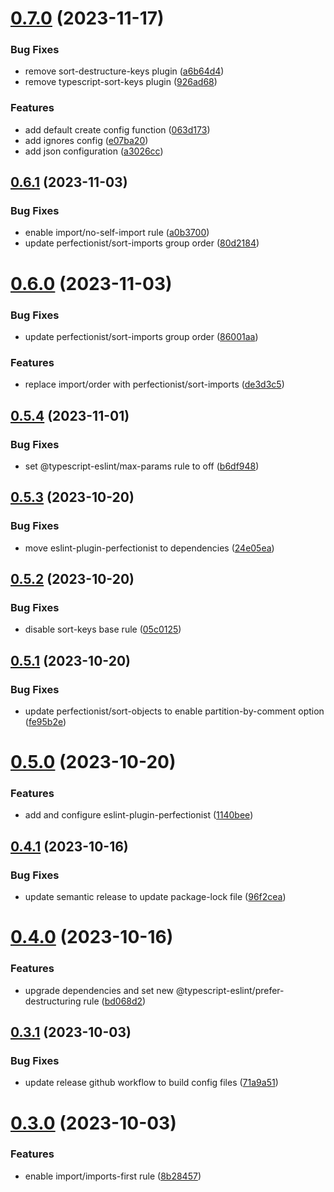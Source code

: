 # [0.7.0](https://github.com/ryanep/eslint-config/compare/v0.6.1...v0.7.0) (2023-11-17)


### Bug Fixes

* remove sort-destructure-keys plugin ([a6b64d4](https://github.com/ryanep/eslint-config/commit/a6b64d4185bd50d728a511ae76427ae59f7fc0ab))
* remove typescript-sort-keys plugin ([926ad68](https://github.com/ryanep/eslint-config/commit/926ad689664b7ac75f8e91f8208f862e3fdf756f))


### Features

* add default create config function ([063d173](https://github.com/ryanep/eslint-config/commit/063d17338131ca3c13b7ca9e527190e0dd04909a))
* add ignores config ([e07ba20](https://github.com/ryanep/eslint-config/commit/e07ba20bbc7448ab492146a26fd0a0cdafff59e9))
* add json configuration ([a3026cc](https://github.com/ryanep/eslint-config/commit/a3026cc318f37e4312e9f2488e1c04b51b8e2b5a))

## [0.6.1](https://github.com/ryanep/eslint-config/compare/v0.6.0...v0.6.1) (2023-11-03)


### Bug Fixes

* enable import/no-self-import rule ([a0b3700](https://github.com/ryanep/eslint-config/commit/a0b37008fe166e4c10e1d9944ebcca19d05e8b29))
* update perfectionist/sort-imports group order ([80d2184](https://github.com/ryanep/eslint-config/commit/80d2184762972fd599a8c5e0ac930515e64f6fcf))

# [0.6.0](https://github.com/ryanep/eslint-config/compare/v0.5.4...v0.6.0) (2023-11-03)


### Bug Fixes

* update perfectionist/sort-imports group order ([86001aa](https://github.com/ryanep/eslint-config/commit/86001aae0d405669a3647dc08b870a23a2909feb))


### Features

* replace import/order with perfectionist/sort-imports ([de3d3c5](https://github.com/ryanep/eslint-config/commit/de3d3c5ea5486f910e29bcbaf40eb5a2e598a597))

## [0.5.4](https://github.com/ryanep/eslint-config/compare/v0.5.3...v0.5.4) (2023-11-01)


### Bug Fixes

* set @typescript-eslint/max-params rule to off ([b6df948](https://github.com/ryanep/eslint-config/commit/b6df9487b0aa8ea8011f135f338fa4f05c64585d))

## [0.5.3](https://github.com/ryanep/eslint-config/compare/v0.5.2...v0.5.3) (2023-10-20)


### Bug Fixes

* move eslint-plugin-perfectionist to dependencies ([24e05ea](https://github.com/ryanep/eslint-config/commit/24e05ea8703d7a7f6c8d607f012e2d118321ff86))

## [0.5.2](https://github.com/ryanep/eslint-config/compare/v0.5.1...v0.5.2) (2023-10-20)


### Bug Fixes

* disable sort-keys base rule ([05c0125](https://github.com/ryanep/eslint-config/commit/05c0125edc997bfeb4c2590f19e8ad75cea713e0))

## [0.5.1](https://github.com/ryanep/eslint-config/compare/v0.5.0...v0.5.1) (2023-10-20)


### Bug Fixes

* update perfectionist/sort-objects to enable partition-by-comment option ([fe95b2e](https://github.com/ryanep/eslint-config/commit/fe95b2eea23d5ed079e55eb5ce7cb6b5b10c8570))

# [0.5.0](https://github.com/ryanep/eslint-config/compare/v0.4.1...v0.5.0) (2023-10-20)


### Features

* add and configure eslint-plugin-perfectionist ([1140bee](https://github.com/ryanep/eslint-config/commit/1140bee335b182287d0cd9c5a3c3d4288bb6fea3))

## [0.4.1](https://github.com/ryanep/eslint-config/compare/v0.4.0...v0.4.1) (2023-10-16)


### Bug Fixes

* update semantic release to update package-lock file ([96f2cea](https://github.com/ryanep/eslint-config/commit/96f2cea3c18181312cf62ffaf69fb4638c0090d5))

# [0.4.0](https://github.com/ryanep/eslint-config/compare/v0.3.1...v0.4.0) (2023-10-16)


### Features

* upgrade dependencies and set new @typescript-eslint/prefer-destructuring rule ([bd068d2](https://github.com/ryanep/eslint-config/commit/bd068d2c653aa374219e026ba64a61287bf12df9))

## [0.3.1](https://github.com/ryanep/eslint-config/compare/v0.3.0...v0.3.1) (2023-10-03)


### Bug Fixes

* update release github workflow to build config files ([71a9a51](https://github.com/ryanep/eslint-config/commit/71a9a5128f66375e9266ad1142f6f345a4123b7a))

# [0.3.0](https://github.com/ryanep/eslint-config/compare/v0.2.0...v0.3.0) (2023-10-03)


### Features

* enable import/imports-first rule ([8b28457](https://github.com/ryanep/eslint-config/commit/8b28457573a7ce32a66562e01bcb553c9a842b60))
